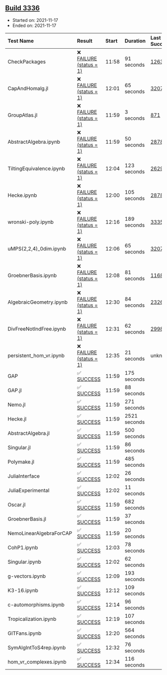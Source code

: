 ## [Build 3336](https://oscarci.mathematik.uni-kl.de/job/oscar-stable/3336/)

* Started on: 2021-11-17
* Ended on: 2021-11-17

| Test Name    | Result | Start | Duration | Last Success | First Failure |
|:-------------|:-------|:------|:---------|:-------------|:--------------|
| CheckPackages | ❌ [FAILURE (status = 1)](https://oscarci.mathematik.uni-kl.de/job/oscar-stable/3336/artifact/logs/build-3336/CheckPackages.log) | 11:58 | 91 seconds | [1263](https://oscarci.mathematik.uni-kl.de/job/oscar-stable/1263/) | [1264](https://oscarci.mathematik.uni-kl.de/job/oscar-stable/1264/) |
| CapAndHomalg.jl | ❌ [FAILURE (status = 1)](https://oscarci.mathematik.uni-kl.de/job/oscar-stable/3336/artifact/logs/build-3336/CapAndHomalg.jl.log) | 12:01 | 65 seconds | [3207](https://oscarci.mathematik.uni-kl.de/job/oscar-stable/3207/) | [3208](https://oscarci.mathematik.uni-kl.de/job/oscar-stable/3208/) |
| GroupAtlas.jl | ❌ [FAILURE (status = 1)](https://oscarci.mathematik.uni-kl.de/job/oscar-stable/3336/artifact/logs/build-3336/GroupAtlas.jl.log) | 11:59 | 3 seconds | [871](https://oscarci.mathematik.uni-kl.de/job/oscar-stable/871/) | [872](https://oscarci.mathematik.uni-kl.de/job/oscar-stable/872/) |
| AbstractAlgebra.ipynb | ❌ [FAILURE (status = 1)](https://oscarci.mathematik.uni-kl.de/job/oscar-stable/3336/artifact/logs/build-3336/AbstractAlgebra.ipynb.log) | 11:59 | 50 seconds | [2878](https://oscarci.mathematik.uni-kl.de/job/oscar-stable/2878/) | [2879](https://oscarci.mathematik.uni-kl.de/job/oscar-stable/2879/) |
| TiltingEquivalence.ipynb | ❌ [FAILURE (status = 1)](https://oscarci.mathematik.uni-kl.de/job/oscar-stable/3336/artifact/logs/build-3336/TiltingEquivalence.ipynb.log) | 12:04 | 123 seconds | [2629](https://oscarci.mathematik.uni-kl.de/job/oscar-stable/2629/) | [2630](https://oscarci.mathematik.uni-kl.de/job/oscar-stable/2630/) |
| Hecke.ipynb | ❌ [FAILURE (status = 1)](https://oscarci.mathematik.uni-kl.de/job/oscar-stable/3336/artifact/logs/build-3336/Hecke.ipynb.log) | 12:00 | 105 seconds | [2878](https://oscarci.mathematik.uni-kl.de/job/oscar-stable/2878/) | [2879](https://oscarci.mathematik.uni-kl.de/job/oscar-stable/2879/) |
| wronski-poly.ipynb | ❌ [FAILURE (status = 1)](https://oscarci.mathematik.uni-kl.de/job/oscar-stable/3336/artifact/logs/build-3336/wronski-poly.ipynb.log) | 12:16 | 189 seconds | [3335](https://oscarci.mathematik.uni-kl.de/job/oscar-stable/3335/) | [3336](https://oscarci.mathematik.uni-kl.de/job/oscar-stable/3336/) |
| uMPS(2,2,4)_0dim.ipynb | ❌ [FAILURE (status = 1)](https://oscarci.mathematik.uni-kl.de/job/oscar-stable/3336/artifact/logs/build-3336/uMPS-2-2-4-_0dim.ipynb.log) | 12:06 | 65 seconds | [3207](https://oscarci.mathematik.uni-kl.de/job/oscar-stable/3207/) | [3208](https://oscarci.mathematik.uni-kl.de/job/oscar-stable/3208/) |
| GroebnerBasis.ipynb | ❌ [FAILURE (status = 1)](https://oscarci.mathematik.uni-kl.de/job/oscar-stable/3336/artifact/logs/build-3336/GroebnerBasis.ipynb.log) | 12:08 | 81 seconds | [1168](https://oscarci.mathematik.uni-kl.de/job/oscar-stable/1168/) | [1169](https://oscarci.mathematik.uni-kl.de/job/oscar-stable/1169/) |
| AlgebraicGeometry.ipynb | ❌ [FAILURE (status = 1)](https://oscarci.mathematik.uni-kl.de/job/oscar-stable/3336/artifact/logs/build-3336/AlgebraicGeometry.ipynb.log) | 12:30 | 84 seconds | [2326](https://oscarci.mathematik.uni-kl.de/job/oscar-stable/2326/) | [2327](https://oscarci.mathematik.uni-kl.de/job/oscar-stable/2327/) |
| DivFreeNotIndFree.ipynb | ❌ [FAILURE (status = 1)](https://oscarci.mathematik.uni-kl.de/job/oscar-stable/3336/artifact/logs/build-3336/DivFreeNotIndFree.ipynb.log) | 12:31 | 62 seconds | [2998](https://oscarci.mathematik.uni-kl.de/job/oscar-stable/2998/) | [2999](https://oscarci.mathematik.uni-kl.de/job/oscar-stable/2999/) |
| persistent_hom_vr.ipynb | ❌ [FAILURE (status = 1)](https://oscarci.mathematik.uni-kl.de/job/oscar-stable/3336/artifact/logs/build-3336/persistent_hom_vr.ipynb.log) | 12:35 | 21 seconds | unknown | unknown |
| GAP | ✅ [SUCCESS](https://oscarci.mathematik.uni-kl.de/job/oscar-stable/3336/artifact/logs/build-3336/GAP.log) | 11:59 | 175 seconds |  |  |
| GAP.jl | ✅ [SUCCESS](https://oscarci.mathematik.uni-kl.de/job/oscar-stable/3336/artifact/logs/build-3336/GAP.jl.log) | 11:59 | 88 seconds |  |  |
| Nemo.jl | ✅ [SUCCESS](https://oscarci.mathematik.uni-kl.de/job/oscar-stable/3336/artifact/logs/build-3336/Nemo.jl.log) | 11:59 | 271 seconds |  |  |
| Hecke.jl | ✅ [SUCCESS](https://oscarci.mathematik.uni-kl.de/job/oscar-stable/3336/artifact/logs/build-3336/Hecke.jl.log) | 11:59 | 2521 seconds |  |  |
| AbstractAlgebra.jl | ✅ [SUCCESS](https://oscarci.mathematik.uni-kl.de/job/oscar-stable/3336/artifact/logs/build-3336/AbstractAlgebra.jl.log) | 11:59 | 500 seconds |  |  |
| Singular.jl | ✅ [SUCCESS](https://oscarci.mathematik.uni-kl.de/job/oscar-stable/3336/artifact/logs/build-3336/Singular.jl.log) | 11:59 | 86 seconds |  |  |
| Polymake.jl | ✅ [SUCCESS](https://oscarci.mathematik.uni-kl.de/job/oscar-stable/3336/artifact/logs/build-3336/Polymake.jl.log) | 11:59 | 485 seconds |  |  |
| JuliaInterface | ✅ [SUCCESS](https://oscarci.mathematik.uni-kl.de/job/oscar-stable/3336/artifact/logs/build-3336/JuliaInterface.log) | 12:02 | 26 seconds |  |  |
| JuliaExperimental | ✅ [SUCCESS](https://oscarci.mathematik.uni-kl.de/job/oscar-stable/3336/artifact/logs/build-3336/JuliaExperimental.log) | 12:02 | 11 seconds |  |  |
| Oscar.jl | ✅ [SUCCESS](https://oscarci.mathematik.uni-kl.de/job/oscar-stable/3336/artifact/logs/build-3336/Oscar.jl.log) | 11:59 | 682 seconds |  |  |
| GroebnerBasis.jl | ✅ [SUCCESS](https://oscarci.mathematik.uni-kl.de/job/oscar-stable/3336/artifact/logs/build-3336/GroebnerBasis.jl.log) | 11:59 | 37 seconds |  |  |
| NemoLinearAlgebraForCAP | ✅ [SUCCESS](https://oscarci.mathematik.uni-kl.de/job/oscar-stable/3336/artifact/logs/build-3336/NemoLinearAlgebraForCAP.log) | 11:59 | 20 seconds |  |  |
| CohP1.ipynb | ✅ [SUCCESS](https://oscarci.mathematik.uni-kl.de/job/oscar-stable/3336/artifact/logs/build-3336/CohP1.ipynb.log) | 12:03 | 78 seconds |  |  |
| Singular.ipynb | ✅ [SUCCESS](https://oscarci.mathematik.uni-kl.de/job/oscar-stable/3336/artifact/logs/build-3336/Singular.ipynb.log) | 12:02 | 62 seconds |  |  |
| g-vectors.ipynb | ✅ [SUCCESS](https://oscarci.mathematik.uni-kl.de/job/oscar-stable/3336/artifact/logs/build-3336/g-vectors.ipynb.log) | 12:09 | 193 seconds |  |  |
| K3-16.ipynb | ✅ [SUCCESS](https://oscarci.mathematik.uni-kl.de/job/oscar-stable/3336/artifact/logs/build-3336/K3-16.ipynb.log) | 12:12 | 109 seconds |  |  |
| c-automorphisms.ipynb | ✅ [SUCCESS](https://oscarci.mathematik.uni-kl.de/job/oscar-stable/3336/artifact/logs/build-3336/c-automorphisms.ipynb.log) | 12:14 | 96 seconds |  |  |
| Tropicalization.ipynb | ✅ [SUCCESS](https://oscarci.mathematik.uni-kl.de/job/oscar-stable/3336/artifact/logs/build-3336/Tropicalization.ipynb.log) | 12:19 | 107 seconds |  |  |
| GITFans.ipynb | ✅ [SUCCESS](https://oscarci.mathematik.uni-kl.de/job/oscar-stable/3336/artifact/logs/build-3336/GITFans.ipynb.log) | 12:20 | 564 seconds |  |  |
| SymAlgIntToS4rep.ipynb | ✅ [SUCCESS](https://oscarci.mathematik.uni-kl.de/job/oscar-stable/3336/artifact/logs/build-3336/SymAlgIntToS4rep.ipynb.log) | 12:32 | 76 seconds |  |  |
| hom_vr_complexes.ipynb | ✅ [SUCCESS](https://oscarci.mathematik.uni-kl.de/job/oscar-stable/3336/artifact/logs/build-3336/hom_vr_complexes.ipynb.log) | 12:34 | 116 seconds |  |  |
